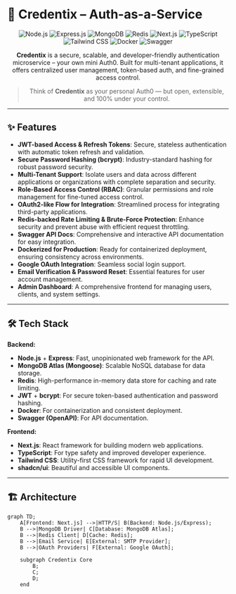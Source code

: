 # 🔐 Credentix – Auth-as-a-Service

<div align="center">
  <img src="https://img.shields.io/badge/Node.js-339933?style=for-the-badge&logo=nodedotjs&logoColor=white" alt="Node.js" />
  <img src="https://img.shields.io/badge/Express.js-000000?style=for-the-badge&logo=express&logoColor=white" alt="Express.js" />
  <img src="https://img.shields.io/badge/MongoDB-4EA94B?style=for-the-badge&logo=mongodb&logoColor=white" alt="MongoDB" />
  <img src="https://img.shields.io/badge/Redis-DC382D?style=for-the-badge&logo=redis&logoColor=white" alt="Redis" />
  <img src="https://img.shields.io/badge/Next.js-000000?style=for-the-badge&logo=nextdotjs&logoColor=white" alt="Next.js" />
  <img src="https://img.shields.io/badge/TypeScript-007ACC?style=for-the-badge&logo=typescript&logoColor=white" alt="TypeScript" />
  <img src="https://img.shields.io/badge/Tailwind_CSS-38B2AC?style=for-the-badge&logo=tailwind-css&logoColor=white" alt="Tailwind CSS" />
  <img src="https://img.shields.io/badge/Docker-2496ED?style=for-the-badge&logo=docker&logoColor=white" alt="Docker" />
  <img src="https://img.shields.io/badge/Swagger-85EA2D?style=for-the-badge&logo=swagger&logoColor=black" alt="Swagger" />
</div>

<div align="center">
  <p>
    <b>Credentix</b> is a secure, scalable, and developer-friendly authentication microservice – your own mini Auth0. Built for multi-tenant applications, it offers centralized user management, token-based auth, and fine-grained access control.
  </p>
  <blockquote>
    Think of <b>Credentix</b> as your personal Auth0 — but open, extensible, and 100% under your control.
  </blockquote>
</div>

---

## ✨ Features

-   **JWT-based Access & Refresh Tokens**: Secure, stateless authentication with automatic token refresh and validation.
-   **Secure Password Hashing (bcrypt)**: Industry-standard hashing for robust password security.
-   **Multi-Tenant Support**: Isolate users and data across different applications or organizations with complete separation and security.
-   **Role-Based Access Control (RBAC)**: Granular permissions and role management for fine-tuned access control.
-   **OAuth2-like Flow for Integration**: Streamlined process for integrating third-party applications.
-   **Redis-backed Rate Limiting & Brute-Force Protection**: Enhance security and prevent abuse with efficient request throttling.
-   **Swagger API Docs**: Comprehensive and interactive API documentation for easy integration.
-   **Dockerized for Production**: Ready for containerized deployment, ensuring consistency across environments.
-   **Google OAuth Integration**: Seamless social login support.
-   **Email Verification & Password Reset**: Essential features for user account management.
-   **Admin Dashboard**: A comprehensive frontend for managing users, clients, and system settings.

---

## 🛠️ Tech Stack

**Backend:**
-   **Node.js** + **Express**: Fast, unopinionated web framework for the API.
-   **MongoDB Atlas (Mongoose)**: Scalable NoSQL database for data storage.
-   **Redis**: High-performance in-memory data store for caching and rate limiting.
-   **JWT** + **bcrypt**: For secure token-based authentication and password hashing.
-   **Docker**: For containerization and consistent deployment.
-   **Swagger (OpenAPI)**: For API documentation.

**Frontend:**
-   **Next.js**: React framework for building modern web applications.
-   **TypeScript**: For type safety and improved developer experience.
-   **Tailwind CSS**: Utility-first CSS framework for rapid UI development.
-   **shadcn/ui**: Beautiful and accessible UI components.

---

## 🏗 Architecture

```mermaid title="Credentix System Architecture" type="diagram"
graph TD;
    A[Frontend: Next.js] -->|HTTP/S| B(Backend: Node.js/Express);
    B -->|MongoDB Driver| C[Database: MongoDB Atlas];
    B -->|Redis Client| D[Cache: Redis];
    B -->|Email Service| E[External: SMTP Provider];
    B -->|OAuth Providers| F[External: Google OAuth];

    subgraph Credentix Core
        B;
        C;
        D;
    end
